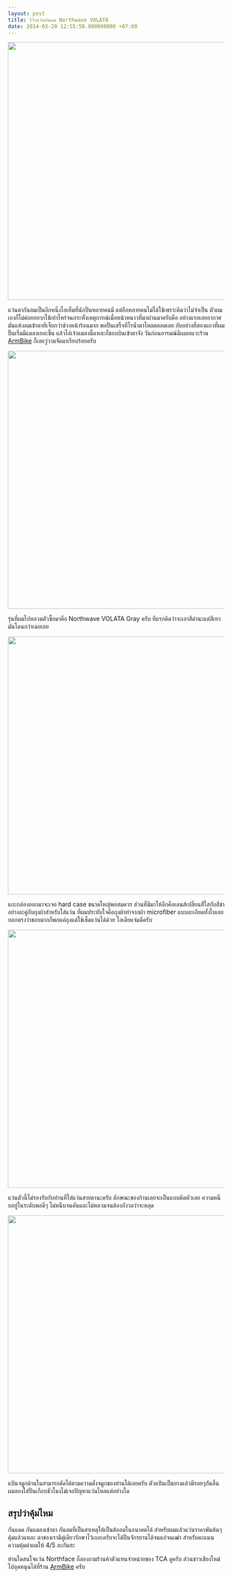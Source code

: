 ```yaml
---
layout: post
title: รีวิวแว่นกันลม Northwave VOLATA
date: 2014-03-20 12:55:50.000000000 +07:00
---
```

<img class="alignnone" alt="" src="http://farm8.staticflickr.com/7337/12693086133_e57c08ce54_c.jpg" width="800" height="600" />

แว่นตากันลมเป็นอีกหนึ่งไอเท็มที่นักปั่นหลายคนมี แต่อีกหลายคนไม่ได้ใช้เพราะคิดว่าไม่จำเป็น ตัวผมเองก็ไม่ค่อยอยากใช้เท่าไหร่จนกระทั่งเหตุการณ์เมื่อหน้าหนาวที่มาผ่านมาครับคือ อย่างแรกเลยอากาศมันแห้งลมเข้าตาทีเจ็บกว่าช่วงหน้าร้อนมาก พอปั่นเสร็จทีไรน้ำตาไหลตลอดเลย กับอย่างที่สองแถวที่ผมปั่นเริ่มมีแมลงเยอะขึ้น แล้วไอ่เจ้าแมลงนี้แหละก็ชอบบินเข้าตาจัง วันก่อนอารมณ์ดีเผลอแวะร้าน <a href="https://www.facebook.com/armbike.chiangmai" target="_blank">ArmBike</a> ก็เลยวู่วามจัดมาเรียบร้อยครับ

<!--more-->

<img class="alignnone" alt="" src="http://farm8.staticflickr.com/7405/12692930325_a88d14d588_c.jpg" width="800" height="600" />

รุ่นที่ผมไปหลวมตัวซื้อมาคือ Northwave VOLATA Gray ครับ ทีแรกคิดว่าจะเอาสีดำนะแต่สีเทามันโดนกว่าเฉยเลย

<img class="alignnone" alt="" src="http://farm8.staticflickr.com/7359/12692932655_ee77876460_c.jpg" width="800" height="600" />

แกะกล่องออกมาจะเจอ hard case ขนาดใหญ่พอสมควร ส่วนที่มีมาให้อีกคือเลนส์เปลี่ยนสีใสกับสีชาอย่างละคู่กับถุงผ้าสำหรับใส่แว่น ที่ผมประทับใจคือถุงผ้าทำจากผ้า microfiber แบบละเอียดทั้งใบเลย บอกตรงว่าชอบมากก็พกแค่ถุงแต่ใช้เช็ดแว่นได้ด้วย ไอเดียแจ่มดีครับ

<img class="alignnone" alt="" src="http://farm8.staticflickr.com/7363/12694542193_ec6b13b3aa_c.jpg" width="800" height="600" />

แว่นตัวนี้ไม่รองรับกับท่านที่ใส่แว่นสายตานะครับ ลักษณะของก้านเลยจะเป็นแบบติดหัวเลย ความหนืบอยู่ในระดับพอดีๆ ไม่หนืบจนคันและไม่หลวมจนต้องกังวลว่าจะหลุด

<img class="alignnone" alt="" src="http://farm3.staticflickr.com/2884/12693426224_9e86e7dc15_c.jpg" width="800" height="600" />

แป้นจมูกด้านในสามารถดัดได้ตามความดั่งจมูกของท่านได้เลยครับ ตัวแป้นเป็นยางแล้วมีรอยๆกันลื่น ผมลองใส่ปั่นเกือบชัวโมงไม่เจอปัญหาแว่นไหลแต่อย่างใด
<h2>สรุปว่าคุ้มไหม</h2>
กันแดด กันแมลงเข้าตา กันลมที่เป็นสาเหตุให้เป็นต้อลมในอนาคตได้ สำหรับผมแล้วแว่นราคาพันต้นๆคุ้มแล้วแหละ ตาของเรามีคู่เดียวรักษาไว้เถอะครับจะได้ปั่นจักรยานได้จนแก่จนเฒ่า สำหรับคะแนนความคุ้มค่าผมให้ 4/5 ละกันฮะ

ท่านใดสนใจแว่น Northface ก็ลองถามร้านค้าตัวแทนจำหน่ายของ TCA ดูครับ ส่วนชาวเชียงใหม่ไปอุดหนุนได้ที่ร้าน <a href="https://www.facebook.com/armbike.chiangmai" target="_blank">ArmBike</a> ครับ
